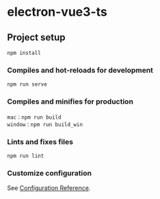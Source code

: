 # electron-vue3-ts

## Project setup
```
npm install
```

### Compiles and hot-reloads for development
```
npm run serve
```

### Compiles and minifies for production
```
mac：npm run build
window：npm run build_win
```

### Lints and fixes files
```
npm run lint
```

### Customize configuration
See [Configuration Reference](https://cli.vuejs.org/config/).
